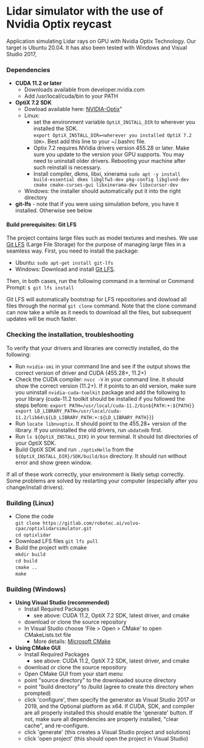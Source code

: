 # Lidar simulator with the use of Nvidia Optix reycast

Application simulating Lidar rays on GPU with Nvidia Optix Technology. Our target is Ubuntu 20.04. It has also been tested with Windows and Visual Studio 2017, 

### Dependencies

* **CUDA 11.2 or later**
    * Downloads available from developer.nvidia.com
    * Add /usr/local/cuda/bin to your PATH
* **OptiX 7.2 SDK**
    * Dowload available here: [NVIDIA-Optix](http://developer.nvidia.com/optix)"
    * Linux: 
        * set the environment variable `OptiX_INSTALL_DIR` to wherever you installed the SDK.  
        `export OptiX_INSTALL_DIR=<wherever you installed OptiX 7.2 SDK>`. Best add this line to your ~/.bashrc file.
        * Optix 7.2 requires NVidia drivers version 455.28 or later. Make sure you update to the version your GPU supports. You may need to uninstall older drivers. Rebooting your machine after such reinstall is necessary.
        * Install compiler, dkms, libxi, xinerama
        `sudo apt -y install build-essential dkms libglfw3-dev pkg-config libglvnd-dev cmake cmake-curses-gui libxinerama-dev libxcursor-dev`
    * Windows: the installer should automatically put it into the right directory
* **git-lfs** - note that if you were using simulation before, you have it installed. Otherwise see below

#### Build prerequisites: Git LFS

The project contains large files such as model textures and meshes. We use [Git LFS](https://git-lfs.github.com/) (Large File Storage) for the purpose of managing large files in a seamless way. 
First, you need to install the package:
*  Ubuntu: `sudo apt-get install git-lfs`
*  Windows: Download and install [Git LFS](https://git-lfs.github.com/).

Then, in both cases, run the following command in a terminal or Command Prompt: `$ git lfs install`

Git LFS will automatically bootstrap for LFS repositories and dowload all files through the normal `git clone` command. Note that the clone command can now take a while as it needs
to download all the files, but subsequent updates will be much faster.


### Checking the installation, troubleshooting

To verify that your drivers and libraries are correctly installed, do the following:
*  Run `nvidia-smi` in your command line and see if the output shows the correct version of driver and CUDA (455.28+, 11.2+)
*  Check the CUDA compiler: `nvcc -V` in your command line. It should show the correct version (11.2+). If it points to an old version, make sure you uninstall `nvidia-cuda-toolkit` package and add the following to your library (cuda-11.2 toolkit should be installed if you followed the steps before: `export PATH=/usr/local/cuda-11.2/bin${PATH:+:${PATH}}
export LD_LIBRARY_PATH=/usr/local/cuda-11.2/lib64\${LD_LIBRARY_PATH:+:${LD_LIBRARY_PATH}}`)
*  Run `locate libnvoptix`. It should point to the 455.28+ version of the library. If you uninstalled the old drivers, run `ubdatedb` first.
*  Run `ls ${OptiX_INSTALL_DIR}` in your terminal. It should list directories of your OptiX SDK.
*  Build OptiX SDK and run `./optixHello` from the `${OptiX_INSTALL_DIR}/SDK/build/bin` directory. It should run without error and show green window.

If all of these work correctly, your environment is likely setup correctly. Some problems are solved by restarting your computer (especially after you change/install drivers).

### Building (Linux)
* Clone the code  
    `git clone https://gitlab.com/robotec.ai/volvo-cpac/optixlidarsimulator.git`  
   `cd optixlidar`  
* Download LFS files
    `git lfs pull`
* Build the project with cmake  
    `mkdir build`  
    `cd build`   
    `cmake ..`     
    `make`


### Building (Windows)
* **Using Visual Studio (recommended)**
    * Install Required Packages
        * see above: CUDA 11.2, OptiX 7.2 SDK, latest driver, and cmake
    * download or clone the source repository
    *  In Visual Studio choose 'File > Open > CMake' to open CMakeLists.txt file
        *  More details: [Microsoft CMake](https://docs.microsoft.com/en-us/cpp/build/cmake-projects-in-visual-studio?view=vs-2019)
* **Using CMake GUI**
    * Install Required Packages
        * see above: CUDA 11.2, OptiX 7.2 SDK, latest driver, and cmake
    * download or clone the source repository
    * Open CMake GUI from your start menu
     * point "source directory" to the downloaded source directory
     * point "build directory" to /build (agree to create this directory when prompted)
     * click 'configure', then specify the generator as Visual Studio 2017 or 2019, and the Optional platform as x64. If CUDA, SDK, and compiler are all properly installed this should enable the 'generate' button. If not, make sure all dependencies are properly installed, "clear cache", and re-configure.
     * click 'generate' (this creates a Visual Studio project and solutions)
     * click 'open project' (this should open the project in Visual Studio)




